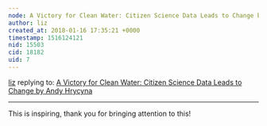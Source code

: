 ```yaml
---
node: A Victory for Clean Water: Citizen Science Data Leads to Change by Andy Hrycyna
author: liz
created_at: 2018-01-16 17:35:21 +0000
timestamp: 1516124121
nid: 15503
cid: 18182
uid: 7
---
```




[liz](../profile/liz) replying to: [A Victory for Clean Water: Citizen Science Data Leads to Change by Andy Hrycyna](../notes/gilbert/01-10-2018/a-victory-for-clean-water-citizen-science-data-leads-to-change)

----
This is inspiring, thank you for bringing attention to this!